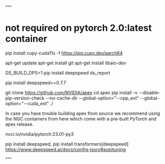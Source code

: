 """

# not required on pytorch 2.0:latest container
pip install cupy-cuda11x -f https://pip.cupy.dev/aarch64

apt-get update
apt-get install git
apt-get install libaio-dev

DS_BUILD_OPS=1 pip install deepspeed
ds_report


pip install deepspeed==0.7.7

git clone https://github.com/NVIDIA/apex
cd apex
pip install -v --disable-pip-version-check --no-cache-dir --global-option="--cpp_ext" --global-option="--cuda_ext" ./

In case you have trouble building apex from source we recommend using the NGC containers
 from here which come with a pre-built PyTorch and apex release.

nvcr.io/nvidia/pytorch:23.01-py3

pip install deepspeed, pip install transformers[deepspeed]
https://www.deepspeed.ai/docs/config-json/#autotuning

"""
